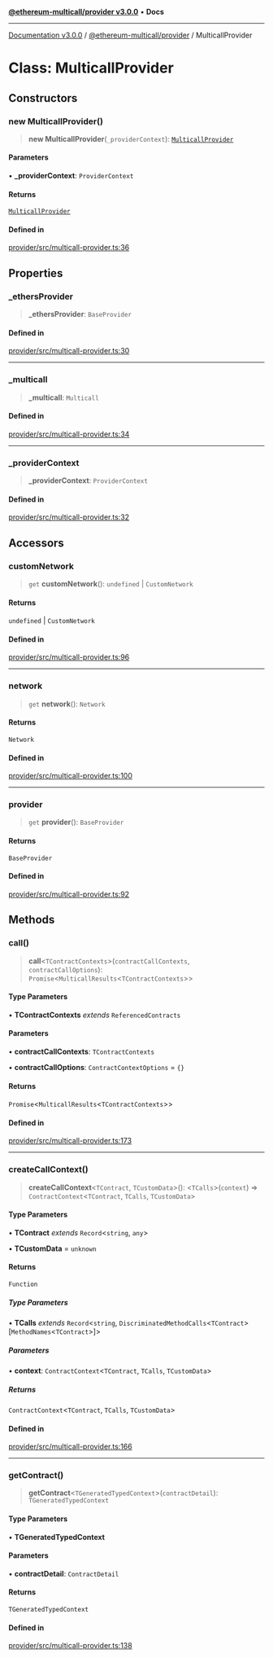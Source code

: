 [**@ethereum-multicall/provider v3.0.0**](../README.md) • **Docs**

***

[Documentation v3.0.0](../../../packages.md) / [@ethereum-multicall/provider](../README.md) / MulticallProvider

# Class: MulticallProvider

## Constructors

### new MulticallProvider()

> **new MulticallProvider**(`_providerContext`): [`MulticallProvider`](MulticallProvider.md)

#### Parameters

• **\_providerContext**: `ProviderContext`

#### Returns

[`MulticallProvider`](MulticallProvider.md)

#### Defined in

[provider/src/multicall-provider.ts:36](https://github.com/niZmosis/ethereum-multicall/blob/68ee699eca0cd184d8f0b7213bb6f4fe15a011a1/packages/provider/src/multicall-provider.ts#L36)

## Properties

### \_ethersProvider

> **\_ethersProvider**: `BaseProvider`

#### Defined in

[provider/src/multicall-provider.ts:30](https://github.com/niZmosis/ethereum-multicall/blob/68ee699eca0cd184d8f0b7213bb6f4fe15a011a1/packages/provider/src/multicall-provider.ts#L30)

***

### \_multicall

> **\_multicall**: `Multicall`

#### Defined in

[provider/src/multicall-provider.ts:34](https://github.com/niZmosis/ethereum-multicall/blob/68ee699eca0cd184d8f0b7213bb6f4fe15a011a1/packages/provider/src/multicall-provider.ts#L34)

***

### \_providerContext

> **\_providerContext**: `ProviderContext`

#### Defined in

[provider/src/multicall-provider.ts:32](https://github.com/niZmosis/ethereum-multicall/blob/68ee699eca0cd184d8f0b7213bb6f4fe15a011a1/packages/provider/src/multicall-provider.ts#L32)

## Accessors

### customNetwork

> `get` **customNetwork**(): `undefined` \| `CustomNetwork`

#### Returns

`undefined` \| `CustomNetwork`

#### Defined in

[provider/src/multicall-provider.ts:96](https://github.com/niZmosis/ethereum-multicall/blob/68ee699eca0cd184d8f0b7213bb6f4fe15a011a1/packages/provider/src/multicall-provider.ts#L96)

***

### network

> `get` **network**(): `Network`

#### Returns

`Network`

#### Defined in

[provider/src/multicall-provider.ts:100](https://github.com/niZmosis/ethereum-multicall/blob/68ee699eca0cd184d8f0b7213bb6f4fe15a011a1/packages/provider/src/multicall-provider.ts#L100)

***

### provider

> `get` **provider**(): `BaseProvider`

#### Returns

`BaseProvider`

#### Defined in

[provider/src/multicall-provider.ts:92](https://github.com/niZmosis/ethereum-multicall/blob/68ee699eca0cd184d8f0b7213bb6f4fe15a011a1/packages/provider/src/multicall-provider.ts#L92)

## Methods

### call()

> **call**\<`TContractContexts`\>(`contractCallContexts`, `contractCallOptions`): `Promise`\<`MulticallResults`\<`TContractContexts`\>\>

#### Type Parameters

• **TContractContexts** *extends* `ReferencedContracts`

#### Parameters

• **contractCallContexts**: `TContractContexts`

• **contractCallOptions**: `ContractContextOptions` = `{}`

#### Returns

`Promise`\<`MulticallResults`\<`TContractContexts`\>\>

#### Defined in

[provider/src/multicall-provider.ts:173](https://github.com/niZmosis/ethereum-multicall/blob/68ee699eca0cd184d8f0b7213bb6f4fe15a011a1/packages/provider/src/multicall-provider.ts#L173)

***

### createCallContext()

> **createCallContext**\<`TContract`, `TCustomData`\>(): \<`TCalls`\>(`context`) => `ContractContext`\<`TContract`, `TCalls`, `TCustomData`\>

#### Type Parameters

• **TContract** *extends* `Record`\<`string`, `any`\>

• **TCustomData** = `unknown`

#### Returns

`Function`

##### Type Parameters

• **TCalls** *extends* `Record`\<`string`, `DiscriminatedMethodCalls`\<`TContract`\>\[`MethodNames`\<`TContract`\>\]\>

##### Parameters

• **context**: `ContractContext`\<`TContract`, `TCalls`, `TCustomData`\>

##### Returns

`ContractContext`\<`TContract`, `TCalls`, `TCustomData`\>

#### Defined in

[provider/src/multicall-provider.ts:166](https://github.com/niZmosis/ethereum-multicall/blob/68ee699eca0cd184d8f0b7213bb6f4fe15a011a1/packages/provider/src/multicall-provider.ts#L166)

***

### getContract()

> **getContract**\<`TGeneratedTypedContext`\>(`contractDetail`): `TGeneratedTypedContext`

#### Type Parameters

• **TGeneratedTypedContext**

#### Parameters

• **contractDetail**: `ContractDetail`

#### Returns

`TGeneratedTypedContext`

#### Defined in

[provider/src/multicall-provider.ts:138](https://github.com/niZmosis/ethereum-multicall/blob/68ee699eca0cd184d8f0b7213bb6f4fe15a011a1/packages/provider/src/multicall-provider.ts#L138)
